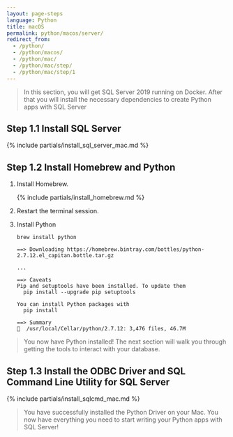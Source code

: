 ```yaml
---
layout: page-steps
language: Python
title: macOS
permalink: python/macos/server/
redirect_from:
  - /python/
  - /python/macos/
  - /python/mac/
  - /python/mac/step/
  - /python/mac/step/1
---
```


> In this section, you will get SQL Server 2019 running on Docker. After that you will install the necessary dependencies to create Python apps with SQL Server

## Step 1.1 Install SQL Server

{% include partials/install_sql_server_mac.md %}

## Step 1.2 Install Homebrew and Python

1. Install Homebrew.

    {% include partials/install_homebrew.md %}

2. Restart the terminal session.

3. Install Python

    ```terminal
    brew install python
    ```

    ```results
    ==> Downloading https://homebrew.bintray.com/bottles/python-2.7.12.el_capitan.bottle.tar.gz

    ...

    ==> Caveats
    Pip and setuptools have been installed. To update them
      pip install --upgrade pip setuptools

    You can install Python packages with
      pip install

    ==> Summary
    🍺  /usr/local/Cellar/python/2.7.12: 3,476 files, 46.7M
    ```

> You now have Python installed! The next section will walk you through getting the tools to interact with your database.

## Step 1.3 Install the ODBC Driver and SQL Command Line Utility for SQL Server

{% include partials/install_sqlcmd_mac.md %}

> You have successfully installed the Python Driver on your Mac. You now have everything you need to start writing your Python apps with SQL Server!
